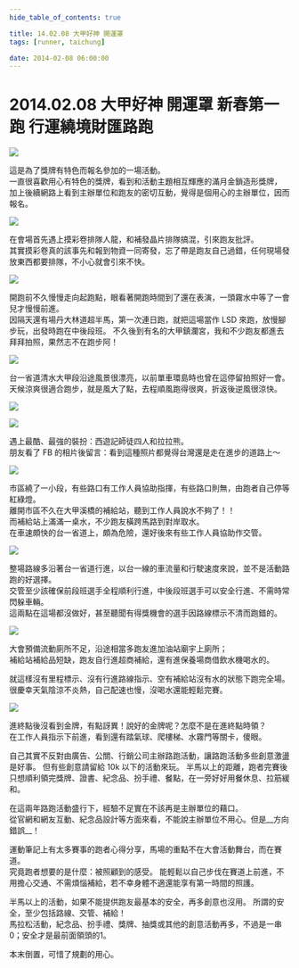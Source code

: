 ```yaml
---
hide_table_of_contents: true

title: 14.02.08 大甲好神 開運罩
tags: [runner, taichung]

date: 2014-02-08 06:00:00
---
```


2014.02.08 大甲好神 開運罩 新春第一跑 行運繞境財匯路跑
==============================================

![](https://lh3.googleusercontent.com/mJVBWsWC90kjM7nOZKOuFp8Vbc7JejF5MallxIXYWC4=w800-h600-no)

這是為了獎牌有特色而報名參加的一場活動。  
一直很喜歡用心有特色的獎牌，看到和活動主題相互輝應的滿月金鎖造形獎牌，
加上後續網路上看到主辦單位和跑友的密切互動，覺得是個用心的主辦單位，因而報名。

![](https://lh6.googleusercontent.com/-2zz2RteSBTA/UvhAhuBZ8CI/AAAAAAAAB9w/bRR_UaGTgo4/w1254-h836-no/IMG_3428.jpg)

在會場首先遇上摸彩卷排隊人龍，和補發晶片排隊搞混，引來跑友批評。  
其實摸彩卷真的該事先和報到物資一同寄發，忘了帶是跑友自己過錯，任何現場發放東西都要排隊，不小心就會引來不快。

![](https://lh4.googleusercontent.com/-36gWJtdjb34/UvhAiSgi1-I/AAAAAAAACAY/9NVy5H7CWe0/w1254-h836-no/IMG_3430.jpg)

開跑前不久慢慢走向起跑點，眼看著開跑時間到了還在表演，一頭霧水中等了一會兒才慢慢前進。  
因隔天還有場丹大林道超半馬，第一次連日跑，就把這場當作 LSD 來跑，放慢腳步玩，出發時跑在中後段班。
不久後到有名的大甲鎮瀾宮，我和不少跑友都進去拜拜拍照，果然志不在跑步阿！

![](https://lh5.googleusercontent.com/VbyFuwIDjlEASvP3XeoXUyOZp-MYdaVhSAMgeQ8LGkM=w1254-h836-no)

台一省道清水大甲段沿途風景很漂亮，以前單車環島時也曾在這停留拍照好一會。  
天候涼爽很適合跑步，就是風大了點，去程順風跑得很爽，折返後逆風很涼快。

![](https://lh6.googleusercontent.com/-to5w8uL2BXw/UvhAjvL5mVI/AAAAAAAAB-U/TgSW7TsBmhI/w1254-h836-no/IMG_3433.jpg)

![](https://lh6.googleusercontent.com/ktRUgb0T139MoWXgkeWVXXPmCunn1njjoQxNT8OEjZk=w1254-h836-no)

遇上最酷、最強的裝扮：西遊記師徒四人和拉拉熊。  
朋友看了 FB 的相片後留言：看到這種照片都覺得台灣還是走在進步的道路上～

![](https://lh3.googleusercontent.com/-rLCT95D7zU0/UvhAi-71eCI/AAAAAAAAB-I/RF0ZBlWqEOM/w1254-h836-no/IMG_3432.jpg)

市區繞了一小段，有些路口有工作人員協助指揮，有些路口則無，由跑者自己停等紅綠燈。  
離開市區不久在大甲溪橋的補給站，聽到工作人員說水不夠了！！  
而補給站上滿滿一桌水，不少跑友橫跨馬路到對岸取水。  
在車速頗快的台一省道上，頗為危險，還好後來有些工作人員協助作交管。

![](https://lh3.googleusercontent.com/-hF4_Rc7TEU4/UvhAj3tpCEI/AAAAAAAAB-Y/_8ZgMpxdqrE/w1254-h836-no/IMG_3434.jpg)

整場路線多沿著台一省道行進，以台一線的車流量和行駛速度來說，並不是活動路跑的好選擇。  
交管至少該確保前段班選手全程順利行進，中後段班選手可以安全行進、不需時常閃躲車輛。  
這兩點在這場都沒做好，甚至聽聞有得獎機會的選手因路線標示不清而跑錯的。

![](https://lh5.googleusercontent.com/-mfD1WUVBjIw/UvhAmIxdBCI/AAAAAAAACAY/H74eEHqNA2s/w556-h835-no/_SUE4725.jpg)

大會預備流動廁所不足，沿途相當多跑友進加油站廟宇上廁所；  
補給站補給品短缺，跑友自行進超商補給，還有進保養場商借飲水機喝水的。

就這樣沒有里程標示、沒有行進路線指示、空有補給站沒有水的狀態下跑完全場。  
很慶幸天氣陰涼不炎熱，自己配速也慢，沒喝水還能輕鬆完賽。

![](https://lh5.googleusercontent.com/-9bxro2ad8fQ/UvhAgw0AN2I/AAAAAAAACAY/cbGMs_NZXtI/s836-no/IMG_3426.jpg)

進終點後沒看到金牌，有點訝異！說好的金牌呢？怎麼不是在進終點時領？  
在工作人員指示下前進，看到還有踏氣球、爬樓梯、水霧門等關卡，傻眼。

自己其實不反對由廣告、公關、行銷公司主辦路跑活動，讓路跑活動多些創意激盪是好事。
但有些創意請留給 10k 以下的活動來玩。
半馬以上的距離，跑者完賽後只想順利領完獎牌、證書、紀念品、扮手禮、餐點，在一旁好好用餐休息、拉筋緩和。

在這兩年路跑活動盛行下，經驗不足實在不該再是主辦單位的藉口。  
從官網和網友互動、紀念品設計等方面來看，不能說主辦單位不用心。但是__方向錯誤__！

運動筆記上有太多賽事的跑者心得分享，馬場的重點不在大會活動舞台，而在賽道。  
究竟跑者想要的是什麼：被照顧到的感受。
能輕鬆以自己步伐在賽道上前進，不用擔心交通、不需煩惱補給，若不幸身體不適還能享有第一時間的照護。

半馬以上的活動，如果不能提供跑友最基本的安全，再多創意也沒用。
所謂的安全，至少包括路線、交管、補給！  
馬拉松活動，紀念品、扮手禮、獎牌、抽獎或其他的創意活動再多，不過是一串0；安全才是最前面領頭的1。

本末倒置，可惜了規劃的用心。
